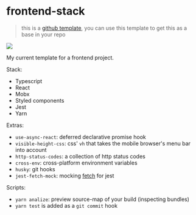 # frontend-stack

> this is a [github template](https://help.github.com/en/github/creating-cloning-and-archiving-repositories/creating-a-repository-from-a-template), you can use this template to get this as a base in your repo

[![](https://github.com/shilangyu/frontend-stack/workflows/ci/badge.svg)](https://github.com/shilangyu/frontend-stack/actions)

My current template for a frontend project.

Stack:

- Typescript
- React
- Mobx
- Styled components
- Jest
- Yarn

Extras:

- `use-async-react`: deferred declarative promise hook
- `visible-height-css`: css' `vh` that takes the mobile browser's menu bar into account
- `http-status-codes`: a collection of http status codes
- `cross-env`: cross-platform environment variables
- `husky`: git hooks
- `jest-fetch-mock`: mocking [fetch](https://developer.mozilla.org/en-US/docs/Web/API/Fetch_API) for jest

Scripts:

- `yarn analize`: preview source-map of your build (inspecting bundles)
- `yarn test` is added as a `git commit` hook

